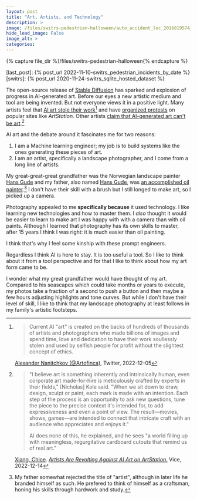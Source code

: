 ```yaml
---
layout: post
title: "Art, Artists, and Technology"
description: >
image: /files/switrs-pedestrian-halloween/auto_accident_loc_2016819574_1920.jpg
hide_lead_image: False
image_alt: >
categories: 
---
```


{% capture file_dir %}/files/switrs-pedestrian-halloween{% endcapture %}

[last_post]: {% post_url 2022-11-10-switrs_pedestrian_incidents_by_date %}
[switrs]: {% post_url 2020-11-24-switrs_sqlite_hosted_dataset %}

The open-source release of [Stable Diffusion][sd] has sparked and explosion of
progress in AI-generated art. Before our eyes a new artistic medium and tool
are being invented. But not everyone views it in a positive light. Many
artists feel that [AI art stole their work][stolen][^stolen_quote] and have
[organized protests][anti] on popular sites like _ArtStation_. Other artists
[claim that AI-generated art can't be art][not_art].[^not_art_quote]

[sd]: https://en.wikipedia.org/wiki/Stable_Diffusion
[stolen]: https://twitter.com/Artofinca/status/1599730391698485248
[anti]: https://arstechnica.com/information-technology/2022/12/artstation-artists-stage-mass-protest-against-ai-generated-artwork/
[not_art]: https://www.vice.com/en/article/ake9me/artists-are-revolt-against-ai-art-on-artstation

[^stolen_quote]:
    > Current AI "art" is created on the backs of hundreds of thousands of
    > artists and photographers who made billions of images and spend time,
    > love and dedication to have their work soullessly stolen and used by
    > selfish people for profit without the slightest concept of ethics.

    [Alexander Nanitchkov (@Artofinca)][stolen], Twitter, 2022-12-05

[^not_art_quote]:

    >"I believe art is something inherently and intrinsically human, even
    >corporate art made-for-hire is meticulously crafted by experts in their
    >fields," [Nicholas] Kole said. "When we sit down to draw, design, sculpt
    >or paint, each mark is made with an intention. Each step of the process
    >is an opportunity to ask new questions, tune the piece to the precise
    >context it's intended for, to add expressiveness and even a point of
    >view. The result—movies, shows, games—are intended to connect that
    >intricate craft with an audience who appreciates and enjoys it." 
    >
    >AI does none of this, he explained, and he sees "a world filling up with
    >meaningless, regurgitative cardboard cutouts that remind us of real art."

    [Xiang, Chloe][chloe]. [_Artists Are Revolting Against AI Art on
    ArtStation._][not_art] Vice, 2022-12-14

[chloe]: https://twitter.com/chloexiang

AI art and the debate around it fascinates me for two reasons:

1. I am a Machine learning engineer; my job is to build systems like the ones
   generating these pieces of art.
2. I am an artist, specifically a landscape photographer, and I come from a
   long line of artists.

My great-great-great grandfather was the Norwegian landscape painter [Hans
Gude][hans_gude] and my father, also named [Hans Gude][hans_gude_2], was [an
accomplished oil painter][painter].[^hans_art] I don't have their skill with a
brush but I still longed to make art, so I picked up a camera.

[^hans_art]:
    My father somewhat rejected the title of "artist", although in later life
    he branded himself as such. He prefered to think of himself as a
    craftsman, honing his skills through hardwork and study.

Photography appealed to me **specifically because** it used technology. I
like learning new technologies and how to master them. I _also_ thought it
would be easier to learn to make art I was happy with with a camera than with
oil paints. Although I learned that photography has its own skills to master,
after 15 years I think I was right: it is much easier than oil painting.

I think that's why I feel some kinship with these prompt engineers. 


Regardless I think AI is here to stay. It is too useful a tool. So I like to
think about it from a tool perspective and for that I like to think about how
my art form came to be.

I wonder what my great grandfather would have thought of my art. Compared to
his seascapes which could take months or years to execute, my photos take a
fraction of a second to push a button and then maybe a few hours adjusting
highlights and tone curves. But while I don't have their level of skill, I
like to think that my landscape photography at least follows in my family's
artistic footsteps.

[hans_gude]: https://en.wikipedia.org/wiki/Hans_Gude
[hans_gude_2]: https://www.hfgudeart.com/about2
[painter]: https://www.hfgudeart.com/

